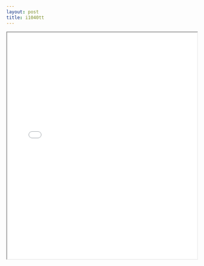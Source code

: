 ```yaml
---
layout: post
title: i1040tt
---
```


<div class="pdf-container">
<iframe src="/assets/pdfs/i1040tt.pdf" height="600" width="100%" allowFullScreen="true"></iframe>
</div>

